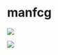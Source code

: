 # manfcg
![](https://github-readme-stats.vercel.app/api?username=ManFcG&hide=contribs,prs&theme=dark&show_icons=true)

![](https://github-readme-stats.vercel.app/api/top-langs/?username=ManFcG&layout=compact&hide_title=false&theme=dark)